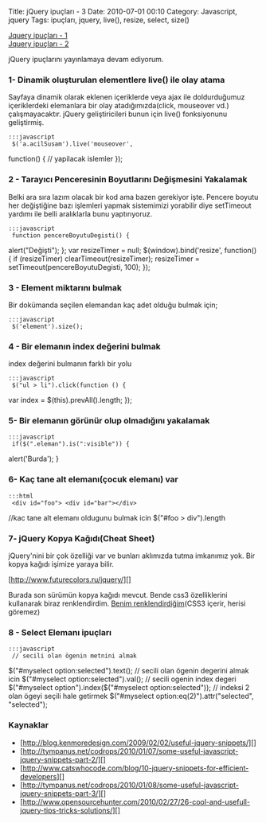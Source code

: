 Title: jQuery ipuçları - 3
Date: 2010-07-01 00:10
Category: Javascript, jquery
Tags: ipuçları, jquery, live(), resize, select, size()

[Jquery ipuçları - 1][]  
[Jquery ipuçları - 2][]

jQuery ipuçlarını yayınlamaya devam ediyorum.

### 1- Dinamik oluşturulan elementlere live() ile olay atama

Sayfaya dinamik olarak eklenen içeriklerde veya ajax ile doldurduğumuz
içeriklerdeki elemanlara bir olay atadığımızda(click, mouseover vd.)
çalışmayacaktır. jQuery geliştiricileri bunun için live() fonksiyonunu
geliştirmiş.

	:::javascript
	 $('a.acilSusam').live('mouseover',
function() { // yapilacak islemler }); 

### 2 - Tarayıcı Penceresinin Boyutlarını Değişmesini Yakalamak

Belki ara sıra lazım olacak bir kod ama bazen gerekiyor işte. Pencere
boyutu her değiştiğine bazı işlemleri yapmak sistemimizi yorabilir diye
setTimeout yardımı ile belli aralıklarla bunu yaptırıyoruz.

	:::javascript
	 function pencereBoyutuDegisti() {
alert("Değişti"); }; var resizeTimer = null; $(window).bind('resize',
function() { if (resizeTimer) clearTimeout(resizeTimer); resizeTimer =
setTimeout(pencereBoyutuDegisti, 100); }); 

### 3 - Element miktarını bulmak

Bir dokümanda seçilen elemandan kaç adet olduğu bulmak için;

	:::javascript
	 $('element').size(); 

### 4 - Bir elemanın index değerini bulmak

index değerini bulmanın farklı bir yolu

	:::javascript
	 $("ul > li").click(function () {
var index = $(this).prevAll().length; }); 

### 5- Bir elemanın görünür olup olmadığını yakalamak

	:::javascript
	 if($(".eleman").is(":visible")) {
alert('Burda'); } 

### 6- Kaç tane alt elemanı(çocuk elemanı) var

	:::html
	 <div id="foo"> <div id="bar"></div>
<div id="baz"> <div id="biz"> </div> <span><span> </div>
//kac tane alt elemanı oldugunu bulmak icin $("#foo > div").length


### 7- jQuery Kopya Kağıdı(Cheat Sheet)

jQuery'nini bir çok özelliği var ve bunları aklımızda tutma imkanımız
yok. Bir kopya kağıdı işimize yaraya bilir.

[http://www.futurecolors.ru/jquery/][]

Burada son sürümün kopya kağıdı mevcut. Bende css3 özelliklerini
kullanarak biraz renklendirdim. [Benim renklendirdiğim][](CSS3 içerir,
herisi göremez)

### 8 - Select Elemanı ipuçları

	:::javascript
	 // secili olan ögenin metnini almak
$("#myselect option:selected").text(); // secili olan ögenin degerini
almak icin $("#myselect option:selected").val(); // secili ogenin
index degeri $("#myselect option").index($("#myselect
option:selected")); // indeksi 2 olan ögeyi seçili hale getirmek
$("#myselect option:eq(2)").attr("selected", "selected");


### Kaynaklar

-   [http://blog.kenmoredesign.com/2009/02/02/useful-jquery-snippets/][]
-   [http://tympanus.net/codrops/2010/01/07/some-useful-javascript-jquery-snippets-part-2/][]
-   [http://www.catswhocode.com/blog/10-jquery-snippets-for-efficient-developers][]
-   [http://tympanus.net/codrops/2010/01/08/some-useful-javascript-jquery-snippets-part-3/][]
-   [http://www.opensourcehunter.com/2010/02/27/26-cool-and-usefull-jquery-tips-tricks-solutions/][]

</p>

  [Jquery ipuçları - 1]: http://www.fatihhayrioglu.com/jquery-ipuclari/
  [Jquery ipuçları - 2]: http://www.fatihhayrioglu.com/jquery-ipuclari-2/
  [http://www.futurecolors.ru/jquery/]: http://www.futurecolors.ru/jquery/
  [Benim renklendirdiğim]: http://fatihhayrioglu.com/dokumanlar/jQuery14.htm
  [http://blog.kenmoredesign.com/2009/02/02/useful-jquery-snippets/]: http://blog.kenmoredesign.com/2009/02/02/useful-jquery-snippets/
  [http://tympanus.net/codrops/2010/01/07/some-useful-javascript-jquery-snippets-part-2/]:
    http://tympanus.net/codrops/2010/01/07/some-useful-javascript-jquery-snippets-part-2/
  [http://www.catswhocode.com/blog/10-jquery-snippets-for-efficient-developers]:
    http://www.catswhocode.com/blog/10-jquery-snippets-for-efficient-developers
  [http://tympanus.net/codrops/2010/01/08/some-useful-javascript-jquery-snippets-part-3/]:
    http://tympanus.net/codrops/2010/01/08/some-useful-javascript-jquery-snippets-part-3/
  [http://www.opensourcehunter.com/2010/02/27/26-cool-and-usefull-jquery-tips-tricks-solutions/]:
    http://www.opensourcehunter.com/2010/02/27/26-cool-and-usefull-jquery-tips-tricks-solutions/
